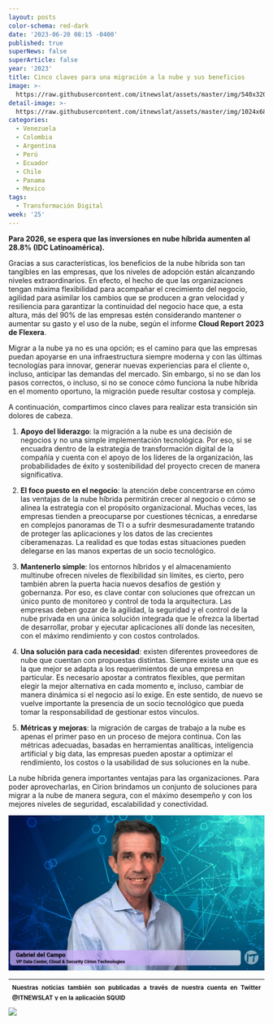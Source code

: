 ```yaml
---
layout: posts
color-schema: red-dark
date: '2023-06-20 08:15 -0400'
published: true
superNews: false
superArticle: false
year: '2023'
title: Cinco claves para una migración a la nube y sus beneficios
image: >-
  https://raw.githubusercontent.com/itnewslat/assets/master/img/540x320/Gabriel-del-Campo-p.jpg
detail-image: >-
  https://raw.githubusercontent.com/itnewslat/assets/master/img/1024x680/Gabriel-del-Campo-g.jpg
categories:
  - Venezuela
  - Colombia
  - Argentina
  - Perú
  - Ecuador
  - Chile
  - Panama
  - Mexico
tags:
  - Transformación Digital
week: '25'
---
```

**Para 2026, se espera que las inversiones en nube híbrida aumenten al 28.8% (IDC Latinoamérica).**
 
Gracias a sus características, los beneficios de la nube híbrida son tan tangibles en las empresas, que los niveles de adopción están alcanzando niveles extraordinarios. En efecto, el hecho de que las organizaciones tengan máxima flexibilidad para acompañar el crecimiento del negocio, agilidad para asimilar los cambios que se producen a gran velocidad y resiliencia para garantizar la continuidad del negocio hace que, a esta altura, más del 90% de las empresas estén considerando mantener o aumentar su gasto y el uso de la nube, según el informe **Cloud Report 2023 de Flexera**.
 
Migrar a la nube ya no es una opción; es el camino para que las empresas puedan apoyarse en una infraestructura siempre moderna y con las últimas tecnologías para innovar, generar nuevas experiencias para el cliente o, incluso, anticipar las demandas del mercado. Sin embargo, si no se dan los pasos correctos, o incluso, si no se conoce cómo funciona la nube híbrida en el momento oportuno, la migración puede resultar costosa y compleja.
 
A continuación, compartimos cinco claves para realizar esta transición sin dolores de cabeza.
 
1. **Apoyo del liderazgo**: la migración a la nube es una decisión de negocios y no una simple implementación tecnológica. Por eso, si se encuadra dentro de la estrategia de transformación digital de la compañía y cuenta con el apoyo de los líderes de la organización, las probabilidades de éxito y sostenibilidad del proyecto crecen de manera significativa.
 
2. **El foco puesto en el negocio**: la atención debe concentrarse en cómo las ventajas de la nube híbrida permitirán crecer al negocio o cómo se alinea la estrategia con el propósito organizacional. Muchas veces, las empresas tienden a preocuparse por cuestiones técnicas, a enredarse en complejos panoramas de TI o a sufrir desmesuradamente tratando de proteger las aplicaciones y los datos de las crecientes ciberamenazas. La realidad es que todas estas situaciones pueden delegarse en las manos expertas de un socio tecnológico.
 
3. **Mantenerlo simple**: los entornos híbridos y el almacenamiento multinube ofrecen niveles de flexibilidad sin límites, es cierto, pero también abren la puerta hacia nuevos desafíos de gestión y gobernanza. Por eso, es clave contar con soluciones que ofrezcan un único punto de monitoreo y control de toda la arquitectura. Las empresas deben gozar de la agilidad, la seguridad y el control de la nube privada en una única solución integrada que le ofrezca la libertad de desarrollar, probar y ejecutar aplicaciones allí donde las necesiten, con el máximo rendimiento y con costos controlados.
 
4. **Una solución para cada necesidad**: existen diferentes proveedores de nube que cuentan con propuestas distintas. Siempre existe una que es la que mejor se adapta a los requerimientos de una empresa en particular. Es necesario apostar a contratos flexibles, que permitan elegir la mejor alternativa en cada momento e, incluso, cambiar de manera dinámica si el negocio así lo exige. En este sentido, de nuevo se vuelve importante la presencia de un socio tecnológico que pueda tomar la responsabilidad de gestionar estos vínculos.
 
5. **Métricas y mejoras**: la migración de cargas de trabajo a la nube es apenas el primer paso en un proceso de mejora continua. Con las métricas adecuadas, basadas en herramientas analíticas, inteligencia artificial y big data, las empresas pueden apostar a optimizar el rendimiento, los costos o la usabilidad de sus soluciones en la nube.
 
La nube híbrida genera importantes ventajas para las organizaciones. Para poder aprovecharlas, en Cirion brindamos un conjunto de soluciones para migrar a la nube de manera segura, con el máximo desempeño y con los mejores niveles de seguridad, escalabilidad y conectividad.

![](https://raw.githubusercontent.com/itnewslat/assets/master/img/1024x680/Gabriel-del-Campo-g.jpg)
 
<table style="height: 42px;" width="569">
<tbody>
<tr>
<td style="text-align: justify;"><sub><strong>Nuestras noticias también son publicadas a través de nuestra cuenta en Twitter <a href="https://twitter.com/itnewslat?lang=es">@ITNEWSLAT</a> y en la aplicación <a href="https://squidapp.co/en/">SQUID</a></strong></sub></td>
</tr>
</tbody>
</table>

<img src="https://tracker.metricool.com/c3po.jpg?hash=56f88a41e39ab42c063cc51676587a04"/>

